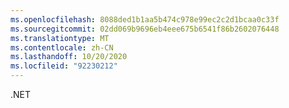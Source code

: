 ```yaml
---
ms.openlocfilehash: 8088ded1b1aa5b474c978e99ec2c2d1bcaa0c33f
ms.sourcegitcommit: 02dd069b9696eb4eee675b6541f86b2602076448
ms.translationtype: MT
ms.contentlocale: zh-CN
ms.lasthandoff: 10/20/2020
ms.locfileid: "92230212"
---
```

.NET
